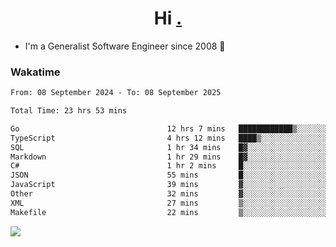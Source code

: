 <h1 align="center">Hi <a href="https://www.hackerrank.com/erasmosaraujo">.</a></h1>
 
- I'm a Generalist Software Engineer  since 2008 🚀
<!--  
<p align="left">
  <a href="https://github.com/erasmosoares/github-readme-stats">
    <img
      align="center"
      src="https://github-readme-stats.vercel.app/api/top-langs/?username=erasmosoares&theme=radical&layout=compact"
    />
  </a>
  <a href="https://github.com/erasmosoares/github-readme-stats">
    [![Harlok's WakaTime stats](https://github-readme-stats.vercel.app/api/wakatime?username=ffflabs)](https://github.com/anuraghazra/github-readme-stats)
  </a>
</p>

<!--
 ### Repo 
 
<p align="left">
 <a href="https://github.com/erasmosoares/github-readme-stats">
    <img
      align="center"
      height="165"
      src="https://github-readme-stats.vercel.app/api/pin?username=erasmosoares&repo=sample-node&title_color=fff&icon_color=f9f9f9&text_color=9f9f9f&bg_color=151515"
    />
  </a>
  <a href="https://github.com/erasmosoares/github-readme-stats">
    <img
      align="center"
      height="165"
      src="https://github-readme-stats.vercel.app/api/pin?username=erasmosoares&repo=sample-node&title_color=fff&icon_color=f9f9f9&text_color=9f9f9f&bg_color=151515"
    />
  </a>
</p>
-->

 ### Wakatime 

<!--START_SECTION:waka-->

```txt
From: 08 September 2024 - To: 08 September 2025

Total Time: 23 hrs 53 mins

Go                                 12 hrs 7 mins   ████████████▒░░░░░░░░░░░░   49.66 %
TypeScript                         4 hrs 12 mins   ████▒░░░░░░░░░░░░░░░░░░░░   17.24 %
SQL                                1 hr 34 mins    █▓░░░░░░░░░░░░░░░░░░░░░░░   06.47 %
Markdown                           1 hr 29 mins    █▓░░░░░░░░░░░░░░░░░░░░░░░   06.07 %
C#                                 1 hr 2 mins     █░░░░░░░░░░░░░░░░░░░░░░░░   04.27 %
JSON                               55 mins         █░░░░░░░░░░░░░░░░░░░░░░░░   03.81 %
JavaScript                         39 mins         ▓░░░░░░░░░░░░░░░░░░░░░░░░   02.69 %
Other                              32 mins         ▓░░░░░░░░░░░░░░░░░░░░░░░░   02.19 %
XML                                27 mins         ▒░░░░░░░░░░░░░░░░░░░░░░░░   01.87 %
Makefile                           22 mins         ▒░░░░░░░░░░░░░░░░░░░░░░░░   01.57 %
```

<!--END_SECTION:waka-->

![](https://komarev.com/ghpvc/?username=erasmosoares&color=brightgreen)
